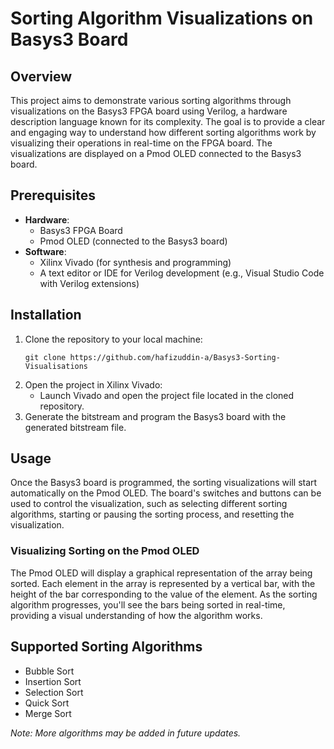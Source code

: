 # Sorting Algorithm Visualizations on Basys3 Board

## Overview
This project aims to demonstrate various sorting algorithms through visualizations on the Basys3 FPGA board using Verilog, a hardware description language known for its complexity. The goal is to provide a clear and engaging way to understand how different sorting algorithms work by visualizing their operations in real-time on the FPGA board. The visualizations are displayed on a Pmod OLED connected to the Basys3 board.

## Prerequisites
- **Hardware**: 
  - Basys3 FPGA Board
  - Pmod OLED (connected to the Basys3 board)
- **Software**: 
  - Xilinx Vivado (for synthesis and programming)
  - A text editor or IDE for Verilog development (e.g., Visual Studio Code with Verilog extensions)

## Installation
1. Clone the repository to your local machine:
   ```
   git clone https://github.com/hafizuddin-a/Basys3-Sorting-Visualisations
   ```
2. Open the project in Xilinx Vivado:
   - Launch Vivado and open the project file located in the cloned repository.
3. Generate the bitstream and program the Basys3 board with the generated bitstream file.

## Usage
Once the Basys3 board is programmed, the sorting visualizations will start automatically on the Pmod OLED. The board's switches and buttons can be used to control the visualization, such as selecting different sorting algorithms, starting or pausing the sorting process, and resetting the visualization.

### Visualizing Sorting on the Pmod OLED
The Pmod OLED will display a graphical representation of the array being sorted. Each element in the array is represented by a vertical bar, with the height of the bar corresponding to the value of the element. As the sorting algorithm progresses, you'll see the bars being sorted in real-time, providing a visual understanding of how the algorithm works.

## Supported Sorting Algorithms
- Bubble Sort
- Insertion Sort
- Selection Sort
- Quick Sort
- Merge Sort

*Note: More algorithms may be added in future updates.*
